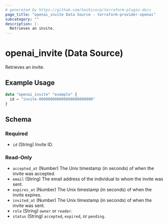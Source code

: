 ```yaml
---
# generated by https://github.com/hashicorp/terraform-plugin-docs
page_title: "openai_invite Data Source - terraform-provider-openai"
subcategory: ""
description: |-
  Retrieves an invite.
---
```


# openai_invite (Data Source)

Retrieves an invite.

## Example Usage

```terraform
data "openai_invite" "example" {
  id = "invite-000000000000000000000000"
}
```

<!-- schema generated by tfplugindocs -->
## Schema

### Required

- `id` (String) Invite ID.

### Read-Only

- `accepted_at` (Number) The Unix timestamp (in seconds) of when the invite was accepted.
- `email` (String) The email address of the individual to whom the invite was sent.
- `expires_at` (Number) The Unix timestamp (in seconds) of when the invite expires.
- `invited_at` (Number) The Unix timestamp (in seconds) of when the invite was sent.
- `role` (String) `owner` or `reader`.
- `status` (String) `accepted`, `expired`, or `pending`.
